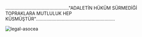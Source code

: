 ................................................."ADALETİN HÜKÜM SÜRMEDİĞİ TOPRAKLARA MUTLULUK HEP KÜSMÜŞTÜR".............................................................                                     

 ![legal-asocea](https://user-images.githubusercontent.com/101215803/180098067-391cb237-6d97-4663-a5ee-cc5ba472afc5.gif)
